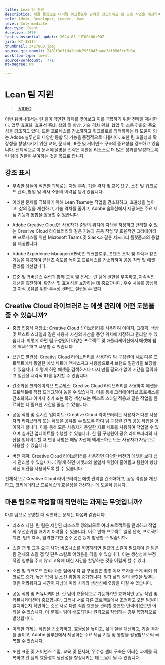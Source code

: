 ```yaml
---
title: Lean 팀 지원
description: 제품 통합으로 디지털 워크플로우 관리를 간소화하고 팀 공동 작업을 개선하며 효과적인 팀을 확보하고 비즈니스 프로세스를 확장하는 방법에 대해 알아봅니다.
role: Admin, Developer, Leader, User
level: Intermediate
doc-type: Event
duration: 2499
last-substantial-update: 2024-03-11T00:00:00Z
jira: KT-15114
thumbnail: 3427800.jpeg
source-git-commit: 2489f9e31da2de8e7955843baed3ff05d5cc7b64
workflow-type: tm+mt
source-wordcount: '771'
ht-degree: 0%

---
```



# Lean 팀 지원

>[!VIDEO](https://video.tv.adobe.com/v/3427800/?learn=on)

이번 웨비나에서는 린 팀이 직면한 과제를 짚어보고 이를 극복하기 위한 전략을 제시한다. 업무 효율화, 효율성 증대, 삶의 질 향상, 기술 격차 완화, 협업 및 소통 강화의 중요성을 강조하고 있다. 또한 프로세스를 간소화하고 워크플로를 최적화하는 데 도움이 되는 Adobe 솔루션의 다양한 통합 및 기능을 중점적으로 다룹니다. 또한 팀 효율성과 확장성을 향상시키기 위한 교육, 문서화, 표준 및 거버넌스 구축의 중요성을 강조하고 있습니다. 전체적으로 이 문서에 설명된 전략은 제한된 리소스로 더 많은 성과를 달성하도록 린 팀에 권한을 부여하는 것을 목표로 합니다.

## 강조 표시

* 부족한 팀들이 직면한 과제로는 자원 부족, 기술 격차 및 교육 요구, 소진 및 워크로드 관리, 협업 및 의사 소통의 어려움 등이 있습니다.

* 이러한 문제를 극복하기 위해 Lean Teams는 작업을 간소화하고, 효율성을 높이고, 삶의 질을 개선하고, 기술 격차를 줄이고, Adobe 솔루션에서 제공하는 주요 제품 기능과 통합을 활용할 수 있습니다.

* Adobe Creative Cloud은 사용자가 중앙의 위치에 자산을 저장하고 관리할 수 있는 Creative Cloud 라이브러리와 같은 기능과 공동 작업 및 효율적인 크리에이티브 프로세스를 위한 Microsoft Teams 및 Slack과 같은 서드파티 플랫폼과의 통합을 제공합니다.

* Adobe Experience Manager(AEM)은 워크플로우, 콘텐츠 조각 및 주석과 같은 기능을 제공하여 콘텐츠 속도를 높이고 프로세스를 간소화하며 공동 작업 및 에셋 관리를 개선합니다.

* 표준 및 거버넌스 수립과 함께 교육 및 문서는 린 팀에 권한을 부여하고, 지속적인 개선을 촉진하며, 확장성 및 효율성을 보장하는 데 중요합니다. 우수 사례를 양성하고 지식 공유를 위한 우수성 센터도 설립될 수 있다.

## Creative Cloud 라이브러리는 에셋 관리에 어떤 도움을 줄 수 있습니까?

* 중앙 집중식 저장소: Creative Cloud 라이브러리를 사용하여 이미지, 그래픽, 색상 및 텍스트 스타일과 같은 사용자 자신의 자산을 중앙 위치에 저장하고 관리할 수 있습니다. 이렇게 하면 팀 구성원이 다양한 프로젝트 및 애플리케이션에서 에셋에 쉽게 액세스하고 사용할 수 있습니다.

* 브랜드 일관성: Creative Cloud 라이브러리를 사용하여 팀 구성원이 서로 다른 프로젝트에서 동일한 에셋 세트에 액세스하고 사용함으로써 브랜드 일관성을 보장할 수 있습니다. 이렇게 하면 에셋을 검색하거나 다시 만들 필요가 없어 시간을 절약하고 일관된 시각적 ID를 유지할 수 있습니다.

* 간소화된 크리에이티브 프로세스: Creative Cloud 라이브러리를 사용하여 에셋을 프로젝트에 직접 드래그하여 놓을 수 있습니다. 이를 통해 크리에이티브 프로세스를 간소화하고 이미지 추가 또는 특정 색상 또는 텍스트 스타일 적용과 같은 작업을 완료하는 데 필요한 시간을 줄일 수 있습니다.

* 공동 작업 및 실시간 업데이트: Creative Cloud 라이브러리는 사용자가 다른 사용자와 라이브러리 또는 에셋을 공유할 수 있도록 하여 팀 구성원 간의 공동 작업을 용이하게 합니다. 이를 통해 모든 사용자가 동일한 자료 세트를 사용하여 작업할 수 있으며 실시간 업데이트를 수행할 수 있습니다. 한 팀 구성원이 공유 라이브러리의 자산을 업데이트할 때 변경 사항은 해당 자산에 액세스하는 모든 사용자가 자동으로 사용할 수 있습니다.

* 버전 제어: Creative Cloud 라이브러리를 사용하면 다양한 버전의 에셋을 보다 쉽게 관리할 수 있습니다. 이렇게 하면 에셋과의 불일치 위험이 줄어들고 팀원이 항상 최신 버전을 사용하도록 할 수 있습니다.

전체적으로 Creative Cloud 라이브러리는 에셋 관리를 간소화하고, 공동 작업을 개선하고, 크리에이티브 프로세스의 효율성을 개선하는 데 도움이 됩니다.

## 마른 팀으로 작업할 때 직면하는 과제는 무엇입니까?

마른 팀으로 운영할 때 직면하는 문제는 다음과 같습니다.

* 리소스 제한: 린 팀은 제한된 리소스로 정의되므로 여러 프로젝트를 관리하고 작업의 우선순위를 매기기 어려울 수 있습니다. 이로 인해 프로젝트 일정 단축, 프로젝트 지연, 범위 축소, 엄격한 기한 준수 곤란 등이 발생할 수 있습니다.

* 스킬 갭 및 교육 요구 사항: 비즈니스를 운영하려면 일련의 스킬이 필요하며 린 팀은 팀 전체의 스킬 갭 및 단독 스킬로 어려움을 겪을 수 있습니다. 이는 생산성에 부정적인 영향을 주지 않고 교육에 대한 시간을 할당하는 것을 어렵게 할 수 있다.

* 소진 및 워크로드 관리: 마른 팀에서 각 팀 구성원은 종종 여러 모자를 쓰게 되어 워크로드 증가, 높은 압력 및 소진 위험이 증가합니다. 일과 삶의 질의 균형을 맞추는 것은 어려워지고 시간이 지남에 따라 사기와 생산성에 영향을 미칠 수 있습니다.

* 공동 작업 및 커뮤니케이션: 린 팀이 효율적으로 기능하려면 효과적인 공동 작업 및 커뮤니케이션이 중요합니다. 그러나 서로 다른 프로젝트에서 조정하고 모든 팀원이 일치하는지 확인하는 것은 서로 다른 작업 흐름을 관리할 충분한 인력이 없으면 어려울 수 있습니다. 이 문제는 팀이 배포되거나 원격으로 작업하는 경우 복합적으로 발생합니다.

* 이러한 과제는 작업을 간소화하고, 효율성을 높이고, 삶의 질을 개선하고, 기술 격차를 줄이고, Adobe 솔루션에서 제공하는 주요 제품 기능 및 통합을 활용함으로써 극복할 수 있습니다.

* 또한 표준 및 거버넌스 수립, 교육 및 문서화, 우수성 센터 구축은 이러한 과제를 극복하고 린 팀의 효율성과 생산성을 향상시키는 데 도움이 될 수 있습니다.